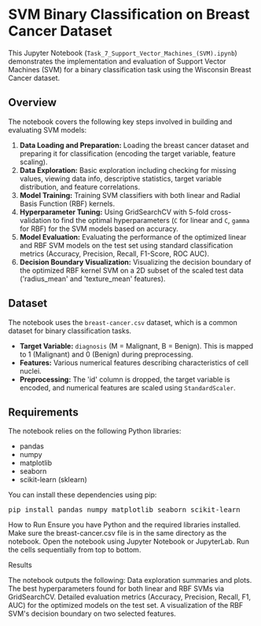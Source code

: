 # SVM Binary Classification on Breast Cancer Dataset

This Jupyter Notebook (`Task_7_Support_Vector_Machines_(SVM).ipynb`) demonstrates the implementation and evaluation of Support Vector Machines (SVM) for a binary classification task using the Wisconsin Breast Cancer dataset.

## Overview

The notebook covers the following key steps involved in building and evaluating SVM models:

1.  **Data Loading and Preparation:** Loading the breast cancer dataset and preparing it for classification (encoding the target variable, feature scaling).
2.  **Data Exploration:** Basic exploration including checking for missing values, viewing data info, descriptive statistics, target variable distribution, and feature correlations.
3.  **Model Training:** Training SVM classifiers with both linear and Radial Basis Function (RBF) kernels.
4.  **Hyperparameter Tuning:** Using GridSearchCV with 5-fold cross-validation to find the optimal hyperparameters (`C` for linear and `C`, `gamma` for RBF) for the SVM models based on accuracy.
5.  **Model Evaluation:** Evaluating the performance of the optimized linear and RBF SVM models on the test set using standard classification metrics (Accuracy, Precision, Recall, F1-Score, ROC AUC).
6.  **Decision Boundary Visualization:** Visualizing the decision boundary of the optimized RBF kernel SVM on a 2D subset of the scaled test data ('radius_mean' and 'texture_mean' features).

## Dataset

The notebook uses the `breast-cancer.csv` dataset, which is a common dataset for binary classification tasks.
- **Target Variable:** `diagnosis` (M = Malignant, B = Benign). This is mapped to 1 (Malignant) and 0 (Benign) during preprocessing.
- **Features:** Various numerical features describing characteristics of cell nuclei.
- **Preprocessing:** The 'id' column is dropped, the target variable is encoded, and numerical features are scaled using `StandardScaler`.

## Requirements

The notebook relies on the following Python libraries:

-   pandas
-   numpy
-   matplotlib
-   seaborn
-   scikit-learn (sklearn)

You can install these dependencies using pip:

<pre>pip install pandas numpy matplotlib seaborn scikit-learn</pre>



How to Run
Ensure you have Python and the required libraries installed.
Make sure the breast-cancer.csv file is in the same directory as the notebook.
Open the notebook using Jupyter Notebook or JupyterLab.
Run the cells sequentially from top to bottom.



Results

The notebook outputs the following:
Data exploration summaries and plots.
The best hyperparameters found for both linear and RBF SVMs via GridSearchCV.
Detailed evaluation metrics (Accuracy, Precision, Recall, F1, AUC) for the optimized models on the test set.
A visualization of the RBF SVM's decision boundary on two selected features.
